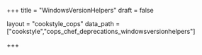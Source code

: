 +++
title = "WindowsVersionHelpers"
draft = false

layout = "cookstyle_cops"
data_path = ["cookstyle","cops_chef_deprecations_windowsversionhelpers"]

+++

<!-- The content of this page is automatically generated from the
cops_chef_deprecations_windowsversionhelpers.yml file in github.com/chef/cookstyle/blob/main/docs-chef-io/data/cookstyle/. -->
